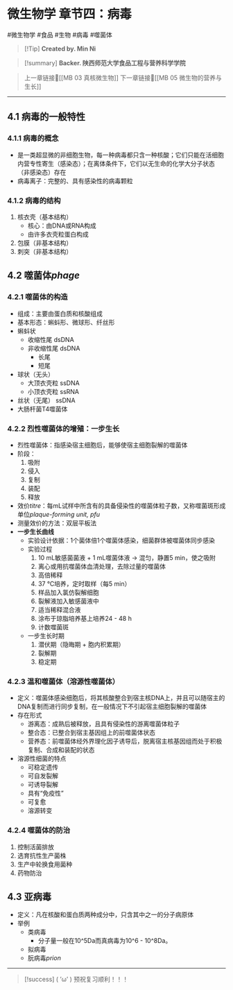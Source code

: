 # 微生物学 章节四：病毒
#微生物学 #食品 #生物 #病毒 #噬菌体


> [!Tip] **Created by. Min Ni**

> [!summary] **Backer. 陕西师范大学食品工程与营养科学学院**

> 上一章链接🔗[[MB 03 真核微生物]]
> 下一章链接🔗[[MB 05 微生物的营养与生长]]

---
## 4.1 病毒的一般特性
### 4.1.1 病毒的概念
- 是一类超显微的非细胞生物，每一种病毒都只含一种核酸；它们只能在活细胞内营专性寄生（感染态）；在离体条件下，它们以无生命的化学大分子状态（非感染态）存在
- 病毒离子：完整的、具有感染性的病毒颗粒
### 4.1.2 病毒的结构
1. 核衣壳（基本结构）
	- 核心：由DNA或RNA构成
	- 由许多衣壳粒蛋白构成
1. 包膜（非基本结构）
2. 刺突（非基本结构）
## 4.2 噬菌体*phage*
### 4.2.1 噬菌体的构造
- 组成：主要由蛋白质和核酸组成
- 基本形态：蝌蚪形、微球形、纤丝形
- 蝌蚪状
	- 收缩性尾 dsDNA
	- 非收缩性尾 dsDNA
		- 长尾
		- 短尾
- 球状（无头）
	- 大顶衣壳粒 ssDNA
	- 小顶衣壳粒 ssRNA
- 丝状（无尾） ssDNA
- 大肠杆菌T4噬菌体
### 4.2.2 烈性噬菌体的增殖：一步生长
- 烈性噬菌体：指感染宿主细胞后，能够使宿主细胞裂解的噬菌体
- 阶段：
	1. 吸附
	2. 侵入
	3. 复制
	4. 装配
	5. 释放
- 效价*titre*：每mL试样中所含有的具备侵染性的噬菌体粒子数，又称噬菌斑形成单位*plaque-forming unit, pfu*
- 测量效价的方法：双层平板法
- **一步生长曲线**
	- 实验设计依据：1个菌体倍1个噬菌体感染，细菌群体被噬菌体同步感染
	- 实验过程
		1. 10 mL敏感菌菌液 + 1 mL噬菌体液 -> 混匀，静置5 min，使之吸附
		2. 离心或用抗噬菌体血清处理，去除过量的噬菌体
		3. 高倍稀释
		4. 37 ℃培养，定时取样（每5 min）
		5. 样品加入氯仿裂解细胞
		6. 裂解液加入敏感菌液中
		7. 适当稀释混合液
		8. 涂布于琼脂培养基上培养24 - 48 h
		9. 计数噬菌斑
	- 一步生长时期
		1. 潜伏期（隐晦期 + 胞内积累期）
		2. 裂解期
		3. 稳定期
### 4.2.3 温和噬菌体（溶源性噬菌体）
- 定义：噬菌体感染细胞后，将其核酸整合到宿主核DNA上，并且可以随宿主的DNA复制而进行同步复制，在一般情况下不引起宿主细胞裂解的噬菌体
- 存在形式
	- 游离态：成熟后被释放，且具有侵染性的游离噬菌体粒子
	- 整合态：已整合到宿主基因组上的前噬菌体状态
	- 营养态：前噬菌体经外界理化因子诱导后，脱离宿主核基因组而处于积极复制、合成和装配的状态
- 溶源性细菌的特点
	- 可稳定遗传
	- 可自发裂解
	- 可诱导裂解
	- 具有“免疫性”
	- 可复愈
	- 溶源转变
### 4.2.4 噬菌体的防治
1. 控制活菌排放
2. 选育抗性生产菌株
3. 生产中轮换食用菌种
4. 药物防治
## 4.3 亚病毒
- 定义：凡在核酸和蛋白质两种成分中，只含其中之一的分子病原体
- 举例
	- 类病毒
		- 分子量一般在10^5Da而真病毒为10^6 - 10^8Da。
	- 拟病毒
	- 朊病毒*prion*

---
> [!success] ( ’ω’ ) 预祝复习顺利！！！       


